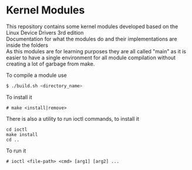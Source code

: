 # Kernel Modules
This repository contains some kernel modules developed based on the Linux Device Drivers 3rd edition  
Documentation for what the modules do and their implementations are inside the folders  
As this modules are for learning purposes they are all called "main" as it is easier to have a single environment for all module compilation without creating a lot of garbage from make.  

To compile a module use
```sh
$ ./build.sh <directory_name>
```
To install it 
```
# make <install|remove>
```

There is also a utility to run ioctl commands, to install it 
```
cd ioctl
make install
cd ..
```
To run it
```
# ioctl <file-path> <cmd> [arg1] [arg2] ...
```